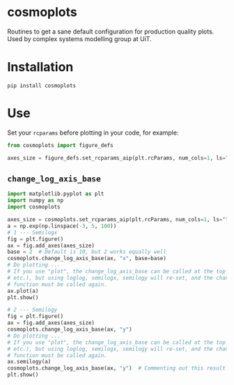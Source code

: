 # cosmoplots
Routines to get a sane default configuration for production quality plots. Used by complex systems modelling group at UiT.

# Installation
```
pip install cosmoplots
```
# Use
Set your `rcparams` before plotting in your code, for example:
```Python
from cosmoplots import figure_defs

axes_size = figure_defs.set_rcparams_aip(plt.rcParams, num_cols=1, ls="thin")
```

## `change_log_axis_base`

```python
import matplotlib.pyplot as plt
import numpy as np
import cosmoplots

axes_size = cosmoplots.set_rcparams_aip(plt.rcParams, num_cols=1, ls="thin")
a = np.exp(np.linspace(-3, 5, 100))
# 1 --- Semilogx
fig = plt.figure()
ax = fig.add_axes(axes_size)
base = 2  # Default is 10, but 2 works equally well
cosmoplots.change_log_axis_base(ax, "x", base=base)
# Do plotting ...
# If you use "plot", the change_log_axis_base can be called at the top (along with add_axes
# etc.), but using loglog, semilogx, semilogy will re-set, and the change_log_axis_base
# function must be called again.
ax.plot(a)
plt.show()

# 2 --- Semilogy
fig = plt.figure()
ax = fig.add_axes(axes_size)
cosmoplots.change_log_axis_base(ax, "y")
# Do plotting ...
# If you use "plot", the change_log_axis_base can be called at the top (along with add_axes
# etc.), but using loglog, semilogx, semilogy will re-set, and the change_log_axis_base
# function must be called again.
ax.semilogy(a)
cosmoplots.change_log_axis_base(ax, "y")  # Commenting out this result in the default base10 ticks
plt.show()
```

